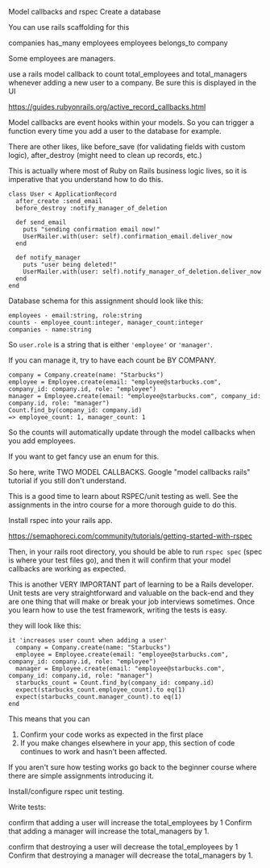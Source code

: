 Model callbacks and rspec
Create a database

You can use rails scaffolding for this

companies has_many employees
employees belongs_to company

Some employees are managers.

use a rails model callback to count total_employees and total_managers whenever adding a new user to a company. Be sure this is displayed in the UI

https://guides.rubyonrails.org/active_record_callbacks.html

Model callbacks are event hooks within your models. So you can trigger a function every time you add a user to the database for example.

There are other likes, like before_save (for validating fields with custom logic), after_destroy (might need to clean up records, etc.)

This is actually where most of Ruby on Rails business logic lives, so it is imperative that you understand how to do this.

```
class User < ApplicationRecord
  after_create :send_email
  before_destroy :notify_manager_of_deletion

  def send_email
    puts "sending confirmation email now!"
    UserMailer.with(user: self).confirmation_email.deliver_now
  end

  def notify_manager
    puts "user being deleted!"
    UserMailer.with(user: self).notify_manager_of_deletion.deliver_now
  end
end
```

Database schema for this assignment should look like this:

```
employees - email:string, role:string
counts - employee_count:integer, manager_count:integer
companies - name:string
```

So `user.role` is a string that is either `'employee'` or `'manager'`.

If you can manage it, try to have each count be BY COMPANY.

```
company = Company.create(name: "Starbucks")
employee = Employee.create(email: "employee@starbucks.com", company_id: company.id, role: "employee")
manager = Employee.create(email: "employee@starbucks.com", company_id: company.id, role: "manager")
Count.find_by(company_id: company.id)
=> employee_count: 1, manager_count: 1
```

So the counts will automatically update through the model callbacks when you add employees.

If you want to get fancy use an enum for this.

So here, write TWO MODEL CALLBACKS. Google "model callbacks rails" tutorial if you still don't understand.

This is a good time to learn about RSPEC/unit testing as well. See the assignments in the intro course for a more thorough guide to do this.

Install rspec into your rails app.

https://semaphoreci.com/community/tutorials/getting-started-with-rspec

Then, in your rails root directory, you should be able to run `rspec spec` (spec is where your test files go), and then it will confirm that your model callbacks are working as expected.

This is another VERY IMPORTANT part of learning to be a Rails developer. Unit tests are very straightforward and valuable on the back-end and they are one thing that will make or break your job interviews sometimes. Once you learn how to use the test framework, writing the tests is easy.

they will look like this:

```
it 'increases user count when adding a user'
  company = Company.create(name: "Starbucks")
  employee = Employee.create(email: "employee@starbucks.com", company_id: company.id, role: "employee")
  manager = Employee.create(email: "employee@starbucks.com", company_id: company.id, role: "manager")
  starbucks_count = Count.find_by(company_id: company.id)
  expect(starbucks_count.employee_count).to eq(1)
  expect(starbucks_count.manager_count).to eq(1)
end
```

This means that you can 
1. Confirm your code works as expected in the first place
2. If you make changes elsewhere in your app, this section of code continues to work and hasn't been affected.

If you aren't sure how testing works go back to the beginner course where there are simple assignments introducing it.

Install/configure rspec unit testing.

Write tests:

confirm that adding a user will increase the total_employees by 1
Confirm that adding a manager will increase the total_managers by 1.

confirm that destroying a user will decrease the total_employees by 1
Confirm that destroying a manager will decrease the total_managers by 1.